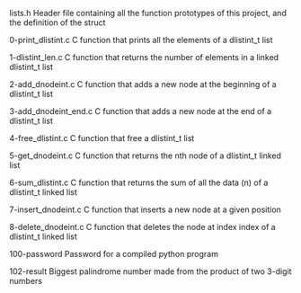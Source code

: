 lists.h	Header file containing all the function prototypes of this project, and the definition of the struct

0-print_dlistint.c	C function that prints all the elements of a dlistint_t list

1-dlistint_len.c	C function that returns the number of elements in a linked dlistint_t list

2-add_dnodeint.c	C function that adds a new node at the beginning of a dlistint_t list

3-add_dnodeint_end.c	C function that adds a new node at the end of a dlistint_t list

4-free_dlistint.c	C function that free a dlistint_t list

5-get_dnodeint.c	C function that returns the nth node of a dlistint_t linked list

6-sum_dlistint.c	C function that returns the sum of all the data (n) of a dlistint_t linked list

7-insert_dnodeint.c	C function that inserts a new node at a given position

8-delete_dnodeint.c	C function that deletes the node at index index of a dlistint_t linked list

100-password	Password for a compiled python program

102-result	Biggest palindrome number made from the product of two 3-digit numbers
